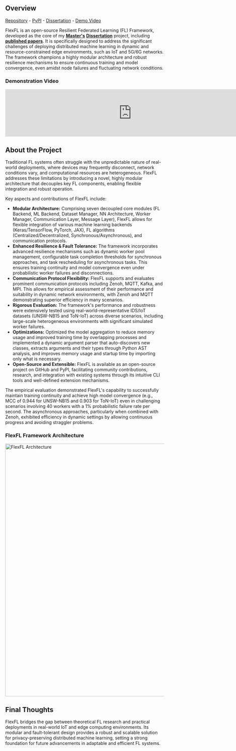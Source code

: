 ## Overview

[Repository](https://github.com/leoalmPT/FlexFL) - [PyPI](https://pypi.org/project/flexfl/) - [Dissertation](https://github.com/leoalmPT/Dissertation) - [Demo Video](https://youtu.be/XG3y8HlvgHY)

FlexFL is an open-source Resilient Federated Learning (FL) Framework, developed as the core of my [**Master's**](/recognition/masters) [**Dissertation**](https://github.com/leoalmPT/Dissertation) project, including [**published papers**](/experience/researcher). It is specifically designed to address the significant challenges of deploying distributed machine learning in dynamic and resource-constrained edge environments, such as IoT and 5G/6G networks. The framework champions a highly modular architecture and robust resilience mechanisms to ensure continuous training and model convergence, even amidst node failures and fluctuating network conditions.

### Demonstration Video

<iframe width="800" class="aspect-video rounded-lg border-2" src="https://www.youtube.com/embed/XG3y8HlvgHY?si=jz38YtH6w3GatXtQ" title="YouTube video player" frameborder="0" allow="accelerometer; autoplay; clipboard-write; encrypted-media; gyroscope; picture-in-picture; web-share" referrerpolicy="strict-origin-when-cross-origin" allowfullscreen></iframe>

## About the Project

Traditional FL systems often struggle with the unpredictable nature of real-world deployments, where devices may frequently disconnect, network conditions vary, and computational resources are heterogeneous. FlexFL addresses these limitations by introducing a novel, highly modular architecture that decouples key FL components, enabling flexible integration and robust operation. 

Key aspects and contributions of FlexFL include:

-   **Modular Architecture:** Comprising seven decoupled core modules (FL Backend, ML Backend, Dataset Manager, NN Architecture, Worker Manager, Communication Layer, Message Layer), FlexFL allows for flexible integration of various machine learning backends (Keras/TensorFlow, PyTorch, JAX), FL algorithms (Centralized/Decentralized, Synchronous/Asynchronous), and communication protocols.
-   **Enhanced Resilience & Fault Tolerance:** The framework incorporates advanced resilience mechanisms such as dynamic worker pool management, configurable task completion thresholds for synchronous approaches, and task rescheduling for asynchronous tasks. This ensures training continuity and model convergence even under probabilistic worker failures and disconnections.
-   **Communication Protocol Flexibility:** FlexFL supports and evaluates prominent communication protocols including Zenoh, MQTT, Kafka, and MPI. This allows for empirical assessment of their performance and suitability in dynamic network environments, with Zenoh and MQTT demonstrating superior efficiency in many scenarios.
-   **Rigorous Evaluation:** The framework's performance and robustness were extensively tested using real-world-representative IDS/IoT datasets (UNSW-NB15 and ToN-IoT) across diverse scenarios, including large-scale heterogeneous environments with significant simulated worker failures.
-   **Optimizations:** Optimized the model aggregation to reduce memory usage and improved training time by overlapping processes and implemented a dynamic argument parser that auto-discovers new classes, extracts arguments and their types through Python AST analysis, and improves memory usage and startup time by importing only what is necessary.
-   **Open-Source and Extensible:** FlexFL is available as an open-source project on GitHub and PyPI, facilitating community contributions, research, and integration with existing systems through its intuitive CLI tools and well-defined extension mechanisms.

The empirical evaluation demonstrated FlexFL's capability to successfully maintain training continuity and achieve high model convergence (e.g., MCC of 0.944 for UNSW-NB15 and 0.903 for ToN-IoT) even in challenging scenarios involving 40 workers with a 1% probabilistic failure rate per second. The asynchronous approaches, particularly when combined with Zenoh, exhibited efficiency in dynamic settings by allowing continuous progress and avoiding straggler problems.

### FlexFL Framework Architecture

<img src="/files/projects/flexfl/modules.png" alt="FlexFL Architecture" width="800" />

## Final Thoughts

FlexFL bridges the gap between theoretical FL research and practical deployments in real-world IoT and edge computing environments. Its modular and fault-tolerant design provides a robust and scalable solution for privacy-preserving distributed machine learning, setting a strong foundation for future advancements in adaptable and efficient FL systems.